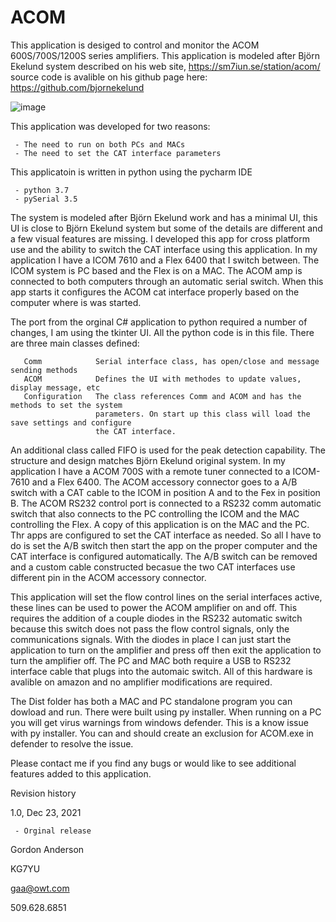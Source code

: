 # ACOM

This application is desiged to control and monitor the ACOM 600S/700S/1200S series amplifiers.
This application is modeled after Björn Ekelund system described on his web site, https://sm7iun.se/station/acom/
source code is avalible on his github page here: https://github.com/bjornekelund

![image](https://user-images.githubusercontent.com/4152473/150659748-a0e6b7bc-7f7e-4099-ba83-7fefab24fa18.png)

This application was developed for two reasons:

     - The need to run on both PCs and MACs 
     - The need to set the CAT interface parameters

This applicatoin is written in python using the pycharm IDE

     - python 3.7   
     - pySerial 3.5

The system is modeled after Björn Ekelund work and has a minimal UI, this UI is close to Björn Ekelund
system but some of the details are different and a few visual features are missing. I developed this app
for cross platform use and the ability to switch the CAT interface using this application. In my application
I have a ICOM 7610 and a Flex 6400 that I switch between. The ICOM system is PC based and the Flex is on a MAC.
The ACOM amp is connected to both computers through an automatic serial switch. When this app starts it
configures the ACOM cat interface properly based on the computer where is was started.


The port from the orginal C# application to python required a number of changes, I am using the tkinter
UI. All the python code is in this file. There are three main classes defined:

       Comm            Serial interface class, has open/close and message sending methods
       ACOM            Defines the UI with methodes to update values, display message, etc
       Configuration   The class references Comm and ACOM and has the methods to set the system
                       parameters. On start up this class will load the save settings and configure
                       the CAT interface.
                       
An additional class called FIFO is used for the peak detection capability. The structure and design matches
Björn Ekelund original system.
In my application I have a ACOM 700S with a remote tuner connected to a ICOM-7610 and a Flex 6400.
The ACOM accessory connector goes to a A/B switch with a CAT cable to the ICOM in position A and to
the Fex in position B. The ACOM RS232 control port is connected to a RS232 comm automatic switch that
also connects to the PC controlling the ICOM and the MAC controlling the Flex. A copy of this application
is on the MAC and the PC. Thr apps are configured to set the CAT interface as needed. So all I have to do is
set the A/B switch then start the app on the proper computer and the CAT interface is configured automatically.
The A/B switch can be removed and a custom cable constructed becasue the two CAT interfaces use different
pin in the ACOM accessory connector.

This application will set the flow control lines on the serial interfaces active, these lines can be used to power the ACOM amplifier on and off. This requires the addition of a couple diodes in the RS232 automatic switch because this switch does not pass the flow control signals, only the communications signals. With the diodes in place I can just start the application to turn on the amplifier and press off then exit the application to turn the amplifier off. The PC and MAC both require a USB to RS232 interface cable that plugs into the automaic switch. All of this hardware is avalible on amazon and no amplifier modifications are required.

The Dist folder has both a MAC and PC standalone program you can dowload and run. There were built using py installer. When running on a PC you will get virus warnings from windows defender. This is a know issue with py installer. You can and should create an exclusion for ACOM.exe in defender to resolve the issue.

Please contact me if you find any bugs or would like to see additional features added to this application.

  Revision history
  
  1.0, Dec 23, 2021
  
     - Orginal release

Gordon Anderson

KG7YU

gaa@owt.com

509.628.6851
